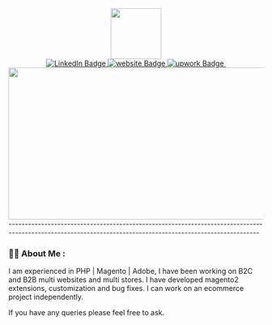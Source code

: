 <div id="header" align="center">
  <img src="https://media.giphy.com/media/M9gbBd9nbDrOTu1Mqx/giphy.gif" width="100"/>
  <div id="badges">
    <a href="https://www.linkedin.com/in/zahidhussain20">
      <img src="https://img.shields.io/badge/LinkedIn-blue?style=for-the-badge&logo=linkedin&logoColor=white" alt="LinkedIn Badge"/>
    </a>
    <a href="https://zahidhussaindeveloper.wordpress.com">
      <img src="https://img.shields.io/badge/website-grey?style=for-the-badge&logo=website&logoColor=grey" alt="website Badge"/>
    </a>
     <a href="https://www.upwork.com/freelancers/~017e72d64c42764a21">
      <img src="https://img.shields.io/badge/upwork-green?style=for-the-badge&logo=upwork&logoColor=grey" alt="upwork Badge"/>
    </a>
    <img src="https://komarev.com/ghpvc/?username=your-github-username&style=flat-square&color=blue" alt=""/>
  </div>
 </div>
 <div align="center">
  <img src="https://media.giphy.com/media/dWesBcTLavkZuG35MI/giphy.gif" width="600" height="300"/>
</div>
-----------------------------------------------------------------------------------------------------------------------------------------------------------

### :man_technologist: About Me :
I am experienced in PHP | Magento | Adobe, I have been working on B2C and B2B multi websites and multi stores. I have developed magento2 extensions, customization and bug fixes. I can work on an ecommerce project independently.

If you have any queries please feel free to ask.
